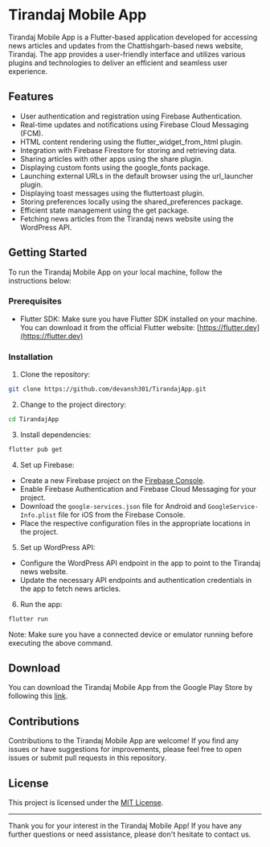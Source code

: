 # Tirandaj Mobile App

Tirandaj Mobile App is a Flutter-based application developed for accessing news articles and updates from the Chattishgarh-based news website, Tirandaj. The app provides a user-friendly interface and utilizes various plugins and technologies to deliver an efficient and seamless user experience.

## Features

- User authentication and registration using Firebase Authentication.
- Real-time updates and notifications using Firebase Cloud Messaging (FCM).
- HTML content rendering using the flutter_widget_from_html plugin.
- Integration with Firebase Firestore for storing and retrieving data.
- Sharing articles with other apps using the share plugin.
- Displaying custom fonts using the google_fonts package.
- Launching external URLs in the default browser using the url_launcher plugin.
- Displaying toast messages using the fluttertoast plugin.
- Storing preferences locally using the shared_preferences package.
- Efficient state management using the get package.
- Fetching news articles from the Tirandaj news website using the WordPress API.

## Getting Started

To run the Tirandaj Mobile App on your local machine, follow the instructions below:

### Prerequisites

- Flutter SDK: Make sure you have Flutter SDK installed on your machine. You can download it from the official Flutter website: [https://flutter.dev](https://flutter.dev)

### Installation

1. Clone the repository:

```bash
git clone https://github.com/devansh301/TirandajApp.git
```

2. Change to the project directory:

```bash
cd TirandajApp
```

3. Install dependencies:

```bash
flutter pub get
```

4. Set up Firebase:

- Create a new Firebase project on the [Firebase Console](https://console.firebase.google.com).
- Enable Firebase Authentication and Firebase Cloud Messaging for your project.
- Download the `google-services.json` file for Android and `GoogleService-Info.plist` file for iOS from the Firebase Console.
- Place the respective configuration files in the appropriate locations in the project.

5. Set up WordPress API:

- Configure the WordPress API endpoint in the app to point to the Tirandaj news website.
- Update the necessary API endpoints and authentication credentials in the app to fetch news articles.

6. Run the app:

```bash
flutter run
```

Note: Make sure you have a connected device or emulator running before executing the above command.


## Download

You can download the Tirandaj Mobile App from the Google Play Store by following this [link](https://play.google.com/store/apps/details?id=com.devansh.tirandaj&pli=1).

## Contributions

Contributions to the Tirandaj Mobile App are welcome! If you find any issues or have suggestions for improvements, please feel free to open issues or submit pull requests in this repository.

## License

This project is licensed under the [MIT License](LICENSE).

---

Thank you for your interest in the Tirandaj Mobile App! If you have any further questions or need assistance, please don't hesitate to contact us.
